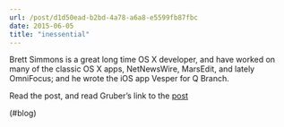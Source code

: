 ```yaml
---
url: /post/d1d50ead-b2bd-4a78-a6a8-e5599fb87fbc
date: 2015-06-05
title: "inessential"
---
```


Brett Simmons is a great long time OS X developer, and have worked on many of the classic OS X apps, NetNewsWire, MarsEdit, and lately OmniFocus; and he wrote the iOS app Vesper for Q Branch.



Read the post, and read Gruber&#8217;s link to the [post][1]



(#blog)



 [1]: http://daringfireball.net/linked/2015/06/04/simmons-q-branch
